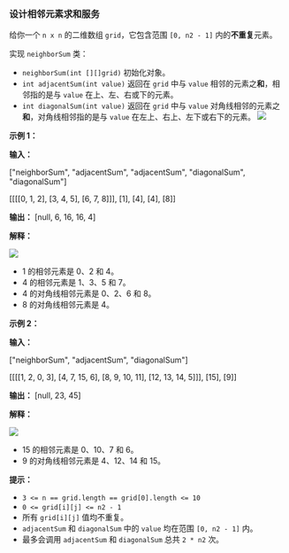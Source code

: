 ### 设计相邻元素求和服务 ###
给你一个 `n x n` 的二维数组 `grid`，它包含范围 `[0, n2 - 1]` 内的**不重复**元素。

实现 `neighborSum` 类：

* `neighborSum(int [][]grid)` 初始化对象。
* `int adjacentSum(int value)` 返回在 `grid` 中与 `value` 相邻的元素之**和**，相邻指的是与 `value` 在上、左、右或下的元素。
* `int diagonalSum(int value)` 返回在 `grid` 中与 `value` 对角线相邻的元素之**和**，对角线相邻指的是与 `value` 在左上、右上、左下或右下的元素。
![](https://assets.leetcode.com/uploads/2024/06/24/design.png)



**示例 1：**

**输入：**

["neighborSum", "adjacentSum", "adjacentSum", "diagonalSum", "diagonalSum"]

[[[[0, 1, 2], [3, 4, 5], [6, 7, 8]]], [1], [4], [4], [8]]

**输出：** [null, 6, 16, 16, 4]

**解释：**

**![](https://assets.leetcode.com/uploads/2024/06/24/designexample0.png)**

* 1 的相邻元素是 0、2 和 4。
* 4 的相邻元素是 1、3、5 和 7。
* 4 的对角线相邻元素是 0、2、6 和 8。
* 8 的对角线相邻元素是 4。

**示例 2：**

**输入：**

["neighborSum", "adjacentSum", "diagonalSum"]

[[[[1, 2, 0, 3], [4, 7, 15, 6], [8, 9, 10, 11], [12, 13, 14, 5]]], [15], [9]]

**输出：** [null, 23, 45]

**解释：**

**![](https://assets.leetcode.com/uploads/2024/06/24/designexample2.png)**

* 15 的相邻元素是 0、10、7 和 6。
* 9 的对角线相邻元素是 4、12、14 和 15。



**提示：**

* `3 <= n == grid.length == grid[0].length <= 10`
* `0 <= grid[i][j] <= n2 - 1`
* 所有 `grid[i][j]` 值均不重复。
* `adjacentSum` 和 `diagonalSum` 中的 `value` 均在范围 `[0, n2 - 1]` 内。
* 最多会调用 `adjacentSum` 和 `diagonalSum` 总共 `2 * n2` 次。


